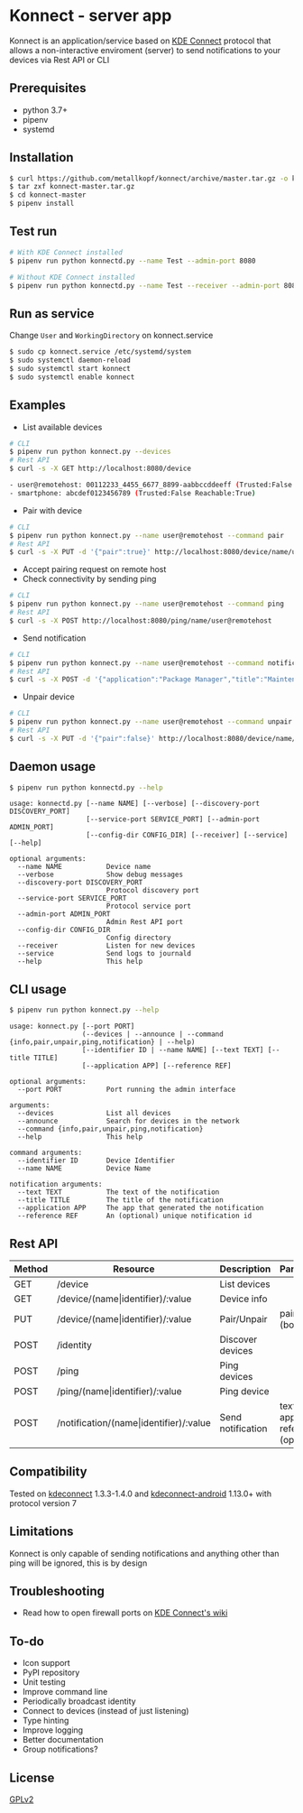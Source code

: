 # Konnect - server app
Konnect is an application/service based on [KDE Connect](https://community.kde.org/KDEConnect) protocol that allows a non-interactive enviroment (server) to send notifications to your devices via Rest API or CLI

## Prerequisites
- python 3.7+
- pipenv
- systemd

## Installation
```bash
$ curl https://github.com/metallkopf/konnect/archive/master.tar.gz -o konnect-master.tar.gz
$ tar zxf konnect-master.tar.gz
$ cd konnect-master
$ pipenv install
```

## Test run
```bash
# With KDE Connect installed
$ pipenv run python konnectd.py --name Test --admin-port 8080

# Without KDE Connect installed
$ pipenv run python konnectd.py --name Test --receiver --admin-port 8080
```

## Run as service
Change `User` and `WorkingDirectory` on konnect.service
```bash
$ sudo cp konnect.service /etc/systemd/system
$ sudo systemctl daemon-reload
$ sudo systemctl start konnect
$ sudo systemctl enable konnect
```

## Examples
- List available devices
```bash
# CLI
$ pipenv run python konnect.py --devices
# Rest API
$ curl -s -X GET http://localhost:8080/device

- user@remotehost: 00112233_4455_6677_8899-aabbccddeeff (Trusted:False Reachable:True)
- smartphone: abcdef0123456789 (Trusted:False Reachable:True)
```
- Pair with device
```bash
# CLI
$ pipenv run python konnect.py --name user@remotehost --command pair
# Rest API
$ curl -s -X PUT -d '{"pair":true}' http://localhost:8080/device/name/user@remotehost
```
- Accept pairing request on remote host
- Check connectivity by sending ping
```bash
# CLI
$ pipenv run python konnect.py --name user@remotehost --command ping
# Rest API
$ curl -s -X POST http://localhost:8080/ping/name/user@remotehost
```
- Send notification
```bash
# CLI
$ pipenv run python konnect.py --name user@remotehost --command notification --title maintenance --text updates_available --application package_manager --reference update
# Rest API
$ curl -s -X POST -d '{"application":"Package Manager","title":"Maintenance","text":"There are updates available!","reference":"update"}' http://localhost:8080/notification/name/user@remotehost
```
- Unpair device
```bash
# CLI
$ pipenv run python konnect.py --name user@remotehost --command unpair
# Rest API
$ curl -s -X PUT -d '{"pair":false}' http://localhost:8080/device/name/user@remotehost
```

## Daemon usage
```bash
$ pipenv run python konnectd.py --help
```
```
usage: konnectd.py [--name NAME] [--verbose] [--discovery-port DISCOVERY_PORT]
                   [--service-port SERVICE_PORT] [--admin-port ADMIN_PORT]
                   [--config-dir CONFIG_DIR] [--receiver] [--service] [--help]

optional arguments:
  --name NAME           Device name
  --verbose             Show debug messages
  --discovery-port DISCOVERY_PORT
                        Protocol discovery port
  --service-port SERVICE_PORT
                        Protocol service port
  --admin-port ADMIN_PORT
                        Admin Rest API port
  --config-dir CONFIG_DIR
                        Config directory
  --receiver            Listen for new devices
  --service             Send logs to journald
  --help                This help
```

## CLI usage
```bash
$ pipenv run python konnect.py --help
```
```
usage: konnect.py [--port PORT]
                  (--devices | --announce | --command {info,pair,unpair,ping,notification} | --help)
                  [--identifier ID | --name NAME] [--text TEXT] [--title TITLE]
                  [--application APP] [--reference REF]

optional arguments:
  --port PORT           Port running the admin interface

arguments:
  --devices             List all devices
  --announce            Search for devices in the network
  --command {info,pair,unpair,ping,notification}
  --help                This help

command arguments:
  --identifier ID       Device Identifier
  --name NAME           Device Name

notification arguments:
  --text TEXT           The text of the notification
  --title TITLE         The title of the notification
  --application APP     The app that generated the notification
  --reference REF       An (optional) unique notification id
```

## Rest API
| Method | Resource | Description | Parameters |
| - | - | - | - |
| GET | /device | List devices | |
| GET | /device/(name\|identifier)/:value | Device info | |
| PUT | /device/(name\|identifier)/:value | Pair/Unpair | pair (boolean) |
| POST | /identity | Discover devices | |
| POST | /ping | Ping devices | |
| POST | /ping/(name\|identifier)/:value | Ping device | |
| POST | /notification/(name\|identifier)/:value | Send notification | text, title, application, reference (optional) |

## Compatibility
Tested on [kdeconnect](https://invent.kde.org/kde/kdeconnect-kde) 1.3.3-1.4.0 and [kdeconnect-android](https://f-droid.org/en/packages/org.kde.kdeconnect_tp/) 1.13.0+ with protocol version 7

## Limitations
Konnect is only capable of sending notifications and anything other than ping will be ignored, this is by design

## Troubleshooting
- Read how to open firewall ports on [KDE Connect's wiki](https://community.kde.org/KDEConnect#Troubleshooting)

## To-do
- Icon support
- PyPI repository
- Unit testing
- Improve command line
- Periodically broadcast identity
- Connect to devices (instead of just listening)
- Type hinting
- Improve logging
- Better documentation
- Group notifications?

## License
[GPLv2](https://www.gnu.org/licenses/gpl-2.0.html)
